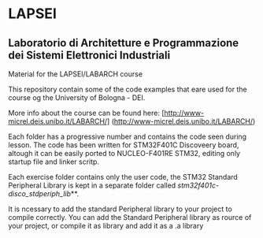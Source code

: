 # LAPSEI
## Laboratorio di Architetture e Programmazione dei Sistemi Elettronici Industriali 
Material for the LAPSEI/LABARCH course

This repository contain some of the code examples that eare used for the course og the University of Bologna -  DEI.

More info about the course can be found here: [http://www-micrel.deis.unibo.it/LABARCH/] (http://www-micrel.deis.unibo.it/LABARCH/)

Each folder has a progressive number and contains the code seen during lesson.
The code has been written for STM32F401C Discoveery board, altough it can be easily ported to NUCLEO-F401RE STM32, editing only startup file and linker scritp.

Each exercise folder contains only the user code, the STM32 Standard Peripheral Library is kept in a separate folder called _stm32f401c-disco_stdperiph_lib_**.

It is ncessary to add the standard Peripheral library to your project to compile correctly. You can add the Standard Peripheral library as rource of your project, or compile it as library and add it as a .a library



